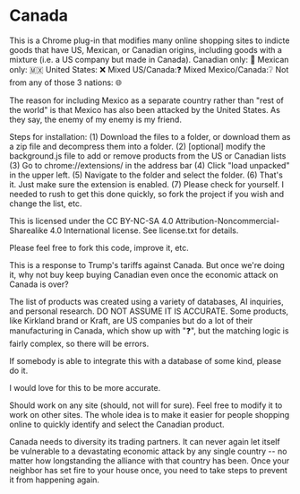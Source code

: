 # Canada
This is a Chrome plug-in that modifies many online shopping sites to indicte goods that have US, Mexican, or Canadian origins, including goods with a mixture (i.e. a US company but made in Canada).
Canadian only: 🍁
Mexican only:  🇲🇽
United States: ❌
Mixed US/Canada:❓
Mixed Mexico/Canada:❔
Not from any of those 3 nations: 🌐

The reason for including Mexico as a separate country rather than "rest of the world" is that Mexico has also been attacked by the United States. As they say, the enemy of my enemy is my friend.

Steps for installation:
(1) Download the files to a folder, or download them as a zip file and decompress them into a folder.
(2) [optional] modify the background.js file to add or remove products from the US or Canadian lists
(3) Go to chrome://extensions/ in the address bar
(4) Click "load unpacked" in the upper left.
(5) Navigate to the folder and select the folder.
(6) That's it. Just make sure the extension is enabled.
(7) Please check for yourself. I needed to rush to get this done quickly, so fork the project if you wish and change the list, etc.

This is licensed under the CC BY-NC-SA 4.0 Attribution-Noncommercial-Sharealike 4.0 International license. See license.txt for details.

Please feel free to fork this code, improve it, etc.

This is a response to Trump's tariffs against Canada. But once we're doing it, why not buy keep buying Canadian even once the economic attack on Canada is over?

The list of products was created using a variety of databases, AI inquiries, and personal research. DO NOT ASSUME IT IS ACCURATE. 
Some products, like Kirkland brand or Kraft, are US companies but do a lot of their manufacturing in Canada, which show up with "❓", but the matching logic is fairly complex, so there will be errors.

If somebody is able to integrate this with a database of some kind, please do it.

I would love for this to be more accurate.

Should work on any site (should, not will for sure). Feel free to modify it to work on other sites. The whole idea is to
make it easier for people shopping online to quickly identify and select the Canadian product.

Canada needs to diversity its trading partners. It can never again let itself be vulnerable to a devastating economic attack by any single country -- 
no matter how longstanding the alliance with that country has been. Once your neighbor has set fire to your house once,
you need to take steps to prevent it from happening again.
